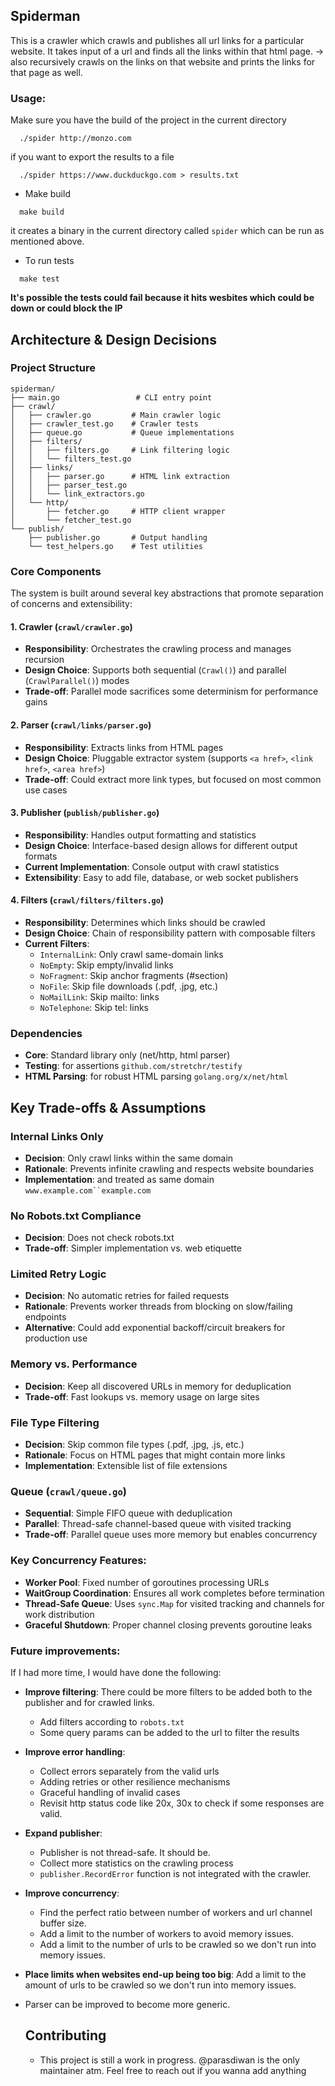 ## Spiderman

This is a crawler which crawls and publishes all url links for a particular website. 
It takes input of a url and finds all the links within that html page. -> also recursively crawls on the links on that website and prints the links for that page as well.

### Usage:

Make sure you have the build of the project in the current directory

```shell
  ./spider http://monzo.com
```

if you want to export the results to a file

```shell
  ./spider https://www.duckduckgo.com > results.txt
```

- Make build
```shell
  make build
```
it creates a binary in the current directory called `spider`
which can be run as mentioned above.

- To run tests
```shell
  make test 
```

**It's possible the tests could fail because it hits wesbites which could be down or could block the IP**

## Architecture & Design Decisions

### Project Structure
``` 
spiderman/
├── main.go                 # CLI entry point
├── crawl/
│   ├── crawler.go         # Main crawler logic
│   ├── crawler_test.go    # Crawler tests
│   ├── queue.go           # Queue implementations
│   ├── filters/
│   │   ├── filters.go     # Link filtering logic
│   │   └── filters_test.go
│   ├── links/
│   │   ├── parser.go      # HTML link extraction
│   │   ├── parser_test.go
│   │   └── link_extractors.go
│   └── http/
│       ├── fetcher.go     # HTTP client wrapper
│       └── fetcher_test.go
└── publish/
    ├── publisher.go       # Output handling
    └── test_helpers.go    # Test utilities
```

### Core Components

The system is built around several key abstractions that promote separation of concerns and extensibility:

#### 1. **Crawler** (`crawl/crawler.go`)
- **Responsibility**: Orchestrates the crawling process and manages recursion
- **Design Choice**: Supports both sequential (`Crawl()`) and parallel (`CrawlParallel()`) modes
- **Trade-off**: Parallel mode sacrifices some determinism for performance gains

#### 2. **Parser** (`crawl/links/parser.go`)
- **Responsibility**: Extracts links from HTML pages
- **Design Choice**: Pluggable extractor system (supports `<a href>`, `<link href>`, `<area href>`)
- **Trade-off**: Could extract more link types, but focused on most common use cases

#### 3. **Publisher** (`publish/publisher.go`)
- **Responsibility**: Handles output formatting and statistics
- **Design Choice**: Interface-based design allows for different output formats
- **Current Implementation**: Console output with crawl statistics
- **Extensibility**: Easy to add file, database, or web socket publishers

#### 4. **Filters** (`crawl/filters/filters.go`)
- **Responsibility**: Determines which links should be crawled
- **Design Choice**: Chain of responsibility pattern with composable filters
- **Current Filters**:
    - `InternalLink`: Only crawl same-domain links
    - `NoEmpty`: Skip empty/invalid links
    - `NoFragment`: Skip anchor fragments (#section)
    - `NoFile`: Skip file downloads (.pdf, .jpg, etc.)
    - `NoMailLink`: Skip mailto: links
    - `NoTelephone`: Skip tel: links

### Dependencies
- **Core**: Standard library only (net/http, html parser)
- **Testing**: for assertions `github.com/stretchr/testify`
- **HTML Parsing**: for robust HTML parsing `golang.org/x/net/html`


## Key Trade-offs & Assumptions
### **Internal Links Only**
- **Decision**: Only crawl links within the same domain
- **Rationale**: Prevents infinite crawling and respects website boundaries
- **Implementation**: and treated as same domain `www.example.com``example.com`

### **No Robots.txt Compliance**
- **Decision**: Does not check robots.txt
- **Trade-off**: Simpler implementation vs. web etiquette

### **Limited Retry Logic**
- **Decision**: No automatic retries for failed requests
- **Rationale**: Prevents worker threads from blocking on slow/failing endpoints
- **Alternative**: Could add exponential backoff/circuit breakers for production use

### **Memory vs. Performance**
- **Decision**: Keep all discovered URLs in memory for deduplication
- **Trade-off**: Fast lookups vs. memory usage on large sites

### **File Type Filtering**
- **Decision**: Skip common file types (.pdf, .jpg, .js, etc.)
- **Rationale**: Focus on HTML pages that might contain more links
- **Implementation**: Extensible list of file extensions

### **Queue** (`crawl/queue.go`)
- **Sequential**: Simple FIFO queue with deduplication
- **Parallel**: Thread-safe channel-based queue with visited tracking
- **Trade-off**: Parallel queue uses more memory but enables concurrency

### Key Concurrency Features:
- **Worker Pool**: Fixed number of goroutines processing URLs
- **WaitGroup Coordination**: Ensures all work completes before termination
- **Thread-Safe Queue**: Uses `sync.Map` for visited tracking and channels for work distribution
- **Graceful Shutdown**: Proper channel closing prevents goroutine leaks


### Future improvements:
If I had more time, I would have done the following:
- **Improve filtering**: There could be more filters to be added both to the publisher and for crawled links.
  - Add filters according to `robots.txt`
  - Some query params can be added to the url to filter the results
- **Improve error handling**:
  - Collect errors separately from the valid urls
  - Adding retries or other resilience mechanisms
  - Graceful handling of invalid cases
  - Revisit http status code like 20x, 30x to check if some responses are valid.
- **Expand publisher**:
    - Publisher is not thread-safe. It should be.
    - Collect more statistics on the crawling process
    - `publisher.RecordError` function is not integrated with the crawler.
- **Improve concurrency**:
  - Find the perfect ratio between number of workers and url channel buffer size.
  - Add a limit to the number of workers to avoid memory issues.
  - Add a limit to the number of urls to be crawled so we don't run into memory issues.
- **Place limits when websites end-up being too big**: Add a limit to the amount of urls to be crawled so we don't run into memory issues.
- Parser can be improved to become more generic.

  ## Contributing
  - This project is still a work in progress. @parasdiwan is the only maintainer atm. Feel free to reach out if you wanna add anything
